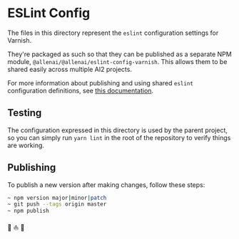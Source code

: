 # ESLint Config

The files in this directory represent the `eslint` configuration settings
for Varnish.

They're packaged as such so that they can be published as a separate NPM module,
`@allenai/@allenai/eslint-config-varnish`. This allows them to be shared easily
across multiple AI2 projects.

For more information about publishing and using shared `eslint` configuration
definitions, see [this documentation](https://eslint.org/docs/user-guide/configuring).

## Testing

The configuration expressed in this directory is used by the parent project,
so you can simply run `yarn lint` in the root of the repository to verify
things are working.

## Publishing

To publish a new version after making changes, follow these steps:

```bash
~ npm version major|minor|patch
~ git push --tags origin master
~ npm publish
```

🤘 ⛵️ 🎨
